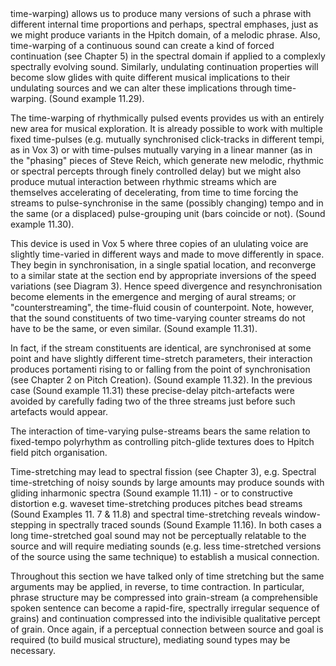 <page id=93>
time-warping) allows us to produce many versions of such a phrase with different internal time proportions and perhaps, spectral emphases, just as we might produce variants in the Hpitch domain, of a melodic phrase. Also, time-warping of a continuous sound can create a kind of forced continuation (see Chapter 5) in the spectral domain if applied to a complexly spectrally evolving sound. Similarly, undulating continuation properties will become slow glides with quite different musical implications to their undulating sources and we can alter these implications through time-warping. (Sound example 11.29).

The time-warping of rhythmically pulsed events provides us with an entirely new area for musical exploration. It is already possible to work with multiple fixed time-pulses (e.g. mutually synchronised click-tracks in different tempi, as in Vox 3) or with time-pulses mutually varying in a linear manner (as in the "phasing" pieces of Steve Reich, which generate new melodic, rhythmic or spectral percepts through finely controlled delay) but we might also produce mutual interaction between rhythmic streams which are themselves accelerating of decelerating, from time to time forcing the streams to pulse-synchronise in the same (possibly changing) tempo and in the same (or a displaced) pulse-grouping unit (bars coincide or not). (Sound example 11.30).

This device is used in Vox 5 where three copies of an ululating voice are slightly time-varied in different ways and made to move differently in space. They begin in synchronisation, in a single spatial location, and reconverge to a similar state at the section end by appropriate inversions of the speed variations (see Diagram 3). Hence speed divergence and resynchronisation become elements in the emergence and merging of aural streams; or "counterstreaming", the time-fluid cousin of counterpoint. Note, however, that the sound constituents of two time-varying counter streams do not have to be the same, or even similar. (Sound example 11.31).

In fact, if the stream constituents are identical, are synchronised at some point and have slightly different time-stretch parameters, their interaction produces portamenti rising to or falling from the point of synchronisation (see Chapter 2 on Pitch Creation). (Sound example 11.32). In the previous case (Sound example 11.31) these precise-delay pitch-artefacts were avoided by carefully fading two of the three streams just before such artefacts would appear.

The interaction of time-varying pulse-streams bears the same relation to fixed-tempo polyrhythm as controlling pitch-glide textures does to Hpitch field pitch organisation.

Time-stretching may lead to spectral fission (see Chapter 3), e.g. Spectral time-stretching of noisy sounds by large amounts may produce sounds with gliding inharmonic spectra (Sound example 11.11) - or to constructive distortion e.g. waveset time-stretching produces pitches bead streams (Sound Examples 11. 7 & 11.8) and spectral time-stretching reveals window-stepping in spectrally traced sounds (Sound Example 11.16). In both cases a long time-stretched goal sound may not be perceptually relatable to the source and will require mediating sounds (e.g. less time-stretched versions of the source using the same technique) to establish a musical connection.

Throughout this section we have talked only of time stretching but the same arguments may be applied, in reverse, to time contraction. In particular, phrase structure may be compressed into grain-stream (a comprehensible spoken sentence can become a rapid-fire, spectrally irregular sequence of grains) and continuation compressed into the indivisible qualitative percept of grain. Once again, if a perceptual connection between source and goal is required (to build musical structure), mediating sound types may be necessary.
</page>
